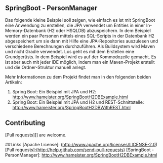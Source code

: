 ## SpringBoot - PersonManager
Das folgende kleine Beispiel soll zeigen, wie einfach es ist mit SpringBoot eine Anwendung zu erstellen, die JPA verwendet um Entities in einer In-Memory-Datenbank (H2 oder HSQLDB) abzuspeichern. In dem Beispiel werden ein paar Personen mittels eines SQL-Scripts in der Datenbank H2 abgespeichert um sie dann mit Hilfe eine JPA-Repositories auszulesen und verschiedene Berechnungen durchzuführen. Als Buildsystem wird Maven und nicht Gradle verwendet.
Los geht es mit dem Erstellen eine Grundgerüsts. In dem Beispiel wird es auf der Kommodozeile gemacht. Es ist aber auch mit jeder IDE möglich, indem man ein Maven-Projekt erstellt und die Ordner-Struktur manuell anlegt.

Mehr Informationen zu dem Projekt findet man in den folgenden beiden Artikeln:
1. Spring Boot: Ein Beispiel mit JPA und H2: http://www.hameister.org/SpringBootH2DBExample.html
2. Spring Boot: Ein Beispiel mit JPA und H2 und REST-Schnittstelle: http://www.hameister.org/SpringBootH2DBWithREST.html

## Contributing
[Pull requests][] are welcome.

##Links
[Apache License]: (http://www.apache.org/licenses/LICENSE-2.0)
[Pull requests]:(http://help.github.com/send-pull-requests)
[SpringBoot - PersonManager]: http://www.hameister.org/SpringBootH2DBExample.html
